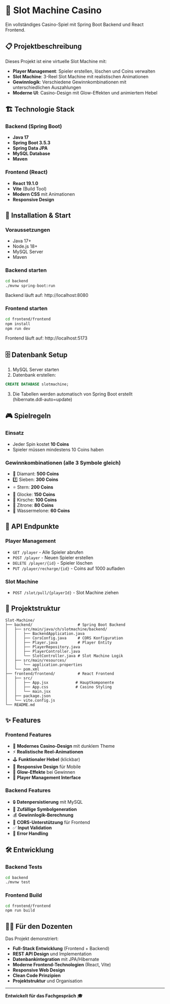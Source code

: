 # 🎰 Slot Machine Casino

Ein vollständiges Casino-Spiel mit Spring Boot Backend und React Frontend.

## 📋 Projektbeschreibung

Dieses Projekt ist eine virtuelle Slot Machine mit:
- **Player Management**: Spieler erstellen, löschen und Coins verwalten
- **Slot Machine**: 3-Reel Slot Machine mit realistischen Animationen
- **Gewinnlogik**: Verschiedene Gewinnkombinationen mit unterschiedlichen Auszahlungen
- **Moderne UI**: Casino-Design mit Glow-Effekten und animiertem Hebel

## 🏗️ Technologie Stack

### Backend (Spring Boot)
- **Java 17**
- **Spring Boot 3.5.3**
- **Spring Data JPA**
- **MySQL Database**
- **Maven**

### Frontend (React)
- **React 19.1.0**
- **Vite** (Build Tool)
- **Modern CSS** mit Animationen
- **Responsive Design**

## 🚀 Installation & Start

### Voraussetzungen
- Java 17+
- Node.js 18+
- MySQL Server
- Maven

### Backend starten
```bash
cd backend
./mvnw spring-boot:run
```
Backend läuft auf: http://localhost:8080

### Frontend starten
```bash
cd frontend/frontend
npm install
npm run dev
```
Frontend läuft auf: http://localhost:5173

## 🗄️ Datenbank Setup

1. MySQL Server starten
2. Datenbank erstellen:
```sql
CREATE DATABASE slotmachine;
```

3. Die Tabellen werden automatisch von Spring Boot erstellt (hibernate.ddl-auto=update)

## 🎮 Spielregeln

### Einsatz
- Jeder Spin kostet **10 Coins**
- Spieler müssen mindestens 10 Coins haben

### Gewinnkombinationen (alle 3 Symbole gleich)
- 💎 Diamant: **500 Coins**
- 7️⃣ Sieben: **300 Coins** 
- ⭐ Stern: **200 Coins**
- 🔔 Glocke: **150 Coins**
- 🍒 Kirsche: **100 Coins**
- 🍋 Zitrone: **80 Coins**
- 🍉 Wassermelone: **60 Coins**

## 🔌 API Endpunkte

### Player Management
- `GET /player` - Alle Spieler abrufen
- `POST /player` - Neuen Spieler erstellen
- `DELETE /player/{id}` - Spieler löschen
- `PUT /player/recharge/{id}` - Coins auf 1000 aufladen

### Slot Machine
- `POST /slot/pull/{playerId}` - Slot Machine ziehen

## 📁 Projektstruktur

```
Slot-Machine/
├── backend/                    # Spring Boot Backend
│   ├── src/main/java/ch/slotmachine/backend/
│   │   ├── BackendApplication.java
│   │   ├── CorsConfig.java     # CORS Konfiguration
│   │   ├── Player.java         # Player Entity
│   │   ├── PlayerRepository.java
│   │   ├── PlayerController.java
│   │   └── SlotController.java # Slot Machine Logik
│   ├── src/main/resources/
│   │   └── application.properties
│   └── pom.xml
├── frontend/frontend/          # React Frontend
│   ├── src/
│   │   ├── App.jsx            # Hauptkomponente
│   │   ├── App.css            # Casino Styling
│   │   └── main.jsx
│   ├── package.json
│   └── vite.config.js
└── README.md
```

## ✨ Features

### Frontend Features
- 🎨 **Modernes Casino-Design** mit dunklem Theme
- ⚡ **Realistische Reel-Animationen**
- 🕹️ **Funktionaler Hebel** (klickbar)
- 📱 **Responsive Design** für Mobile
- 🌟 **Glow-Effekte** bei Gewinnen
- 🎯 **Player Management Interface**

### Backend Features
- 🔒 **Datenpersistierung** mit MySQL
- 🎲 **Zufällige Symbolgeneration**
- 💰 **Gewinnlogik-Berechnung**
- 🔄 **CORS-Unterstützung** für Frontend
- ✅ **Input Validation**
- 🚫 **Error Handling**

## 🛠️ Entwicklung

### Backend Tests
```bash
cd backend
./mvnw test
```

### Frontend Build
```bash
cd frontend/frontend
npm run build
```

## 👨‍🏫 Für den Dozenten

Das Projekt demonstriert:
- **Full-Stack Entwicklung** (Frontend + Backend)
- **REST API Design** und Implementation
- **Datenbankintegration** mit JPA/Hibernate
- **Moderne Frontend-Technologien** (React, Vite)
- **Responsive Web Design**
- **Clean Code Prinzipien**
- **Projektstruktur** und Organisation

---
**Entwickelt für das Fachgespräch** 🎓
